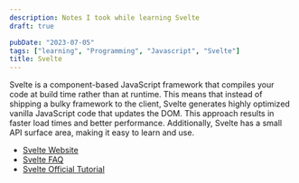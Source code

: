 ```yaml
---
description: Notes I took while learning Svelte
draft: true

pubDate: "2023-07-05"
tags: ["learning", "Programming", "Javascript", "Svelte"]
title: Svelte
---
```


Svelte is a component-based JavaScript framework that compiles your code at build time rather than at runtime. This means that instead of shipping a bulky framework to the client, Svelte generates highly optimized vanilla JavaScript code that updates the DOM. This approach results in faster load times and better performance. Additionally, Svelte has a small API surface area, making it easy to learn and use.

- [Svelte Website](https://svelte.dev/)
- [Svelte FAQ](https://svelte.dev/faq)
- [Svelte Official Tutorial](https://svelte.dev/tutorial/basics)

